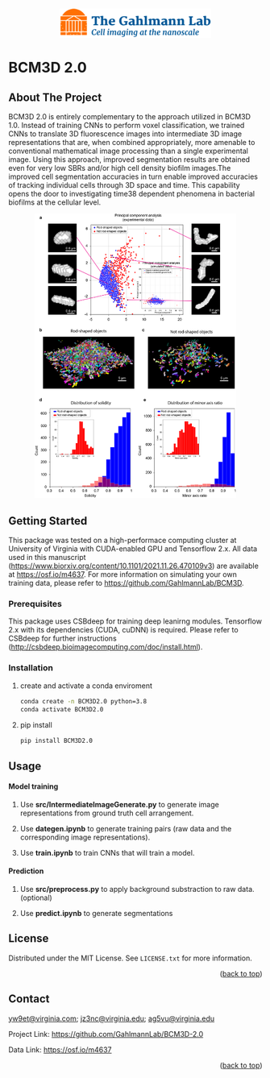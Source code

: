 <!-- Improved compatibility of back to top link: See: https://github.com/othneildrew/Best-README-Template/pull/73 -->
<a name="readme-top"></a>
<!--
*** Thanks for checking out the Best-README-Template. If you have a suggestion
*** that would make this better, please fork the repo and create a pull request
*** or simply open an issue with the tag "enhancement".
*** Don't forget to give the project a star!
*** Thanks again! Now go create something AMAZING! :D
-->



<!-- PROJECT LOGO -->
<br />

<div align="center">
  <a href="https://github.com/GahlmannLab/BCM3D-2.0">
    <img src="logo/lab logo.png" alt="Logo" width="300" >
  </a>

<div align="left">

# BCM3D 2.0

<!-- ABOUT THE PROJECT -->

## About The Project

 BCM3D 2.0 is entirely complementary to the approach utilized in BCM3D 1.0. Instead of training CNNs to perform voxel classification, we trained CNNs to translate 3D fluorescence images into intermediate 3D image representations that are, when combined appropriately, more amenable to conventional mathematical image processing than a single experimental image. Using this approach, improved segmentation results are obtained even for very low SBRs and/or high cell density biofilm images.The improved cell segmentation accuracies in turn enable improved accuracies of tracking individual cells through 3D space and time. This capability opens the door to investigating time38 dependent phenomena in bacterial biofilms at the cellular level. 

<div align="center">
  <a href="https://github.com/GahlmannLab/BCM3D-2.0">
    <img src="logo/figure3_v2.png" width = '400' >
  </a>

<div align="left">

## Getting Started

This package was tested on a high-performace computing cluster at University of Virginia with CUDA-enabled GPU and Tensorflow 2.x. All data used in this manuscript (https://www.biorxiv.org/content/10.1101/2021.11.26.470109v3) are available at https://osf.io/m4637. For more information on simulating your own training data, please refer to https://github.com/GahlmannLab/BCM3D. 

### Prerequisites

This package uses CSBdeep for training deep leanirng modules. Tensorflow 2.x with its dependencies (CUDA, cuDNN) is required. Please refer to CSBdeep for further instructions (http://csbdeep.bioimagecomputing.com/doc/install.html).

### Installation
1. create and activate a conda enviroment 
   ```sh
   conda create -n BCM3D2.0 python=3.8
   conda activate BCM3D2.0
   ```
2. pip install
   ```sh
   pip install BCM3D2.0
   ```

<!-- USAGE EXAMPLES -->
## Usage

#### Model training

1. Use **src/IntermediateImageGenerate.py** to generate image representations from ground truth cell arrangement.

2. Use **dategen.ipynb** to generate training pairs (raw data and the corresponding image representations).

3. Use **train.ipynb** to train CNNs that will train a model.

#### Prediction

1. Use **src/preprocess.py** to apply background substraction to raw data. (optional)

2. Use **predict.ipynb** to generate segmentations


<!-- LICENSE -->



## License

Distributed under the MIT License. See `LICENSE.txt` for more information.

<p align="right">(<a href="#readme-top">back to top</a>)</p>

<!-- CONTACT -->
## Contact

 yw9et@virginia.com; jz3nc@virginia.edu; ag5vu@virginia.edu

Project Link: https://github.com/GahlmannLab/BCM3D-2.0

Data Link: https://osf.io/m4637

<p align="right">(<a href="#readme-top">back to top</a>)</p>




